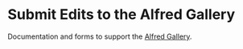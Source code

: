 # Submit Edits to the Alfred Gallery

Documentation and forms to support the [Alfred Gallery](https://alfred.app).
